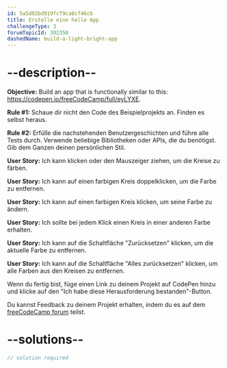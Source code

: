 ```yaml
---
id: 5a5d02bd919fcf9ca8cf46cb
title: Erstelle eine helle App
challengeType: 3
forumTopicId: 302350
dashedName: build-a-light-bright-app
---
```


# --description--

**Objective:** Build an app that is functionally similar to this: <https://codepen.io/freeCodeCamp/full/eyLYXE>.

**Rule #1:** Schaue dir nicht den Code des Beispielprojekts an. Finden es selbst heraus.

**Rule #2:** Erfülle die nachstehenden Benutzergeschichten und führe alle Tests durch. Verwende beliebige Bibliotheken oder APIs, die du benötigst. Gib dem Ganzen deinen persönlichen Stil.

**User Story:** Ich kann klicken oder den Mauszeiger ziehen, um die Kreise zu färben.

**User Story:** Ich kann auf einen farbigen Kreis doppelklicken, um die Farbe zu entfernen.

**User Story:** Ich kann auf einen farbigen Kreis klicken, um seine Farbe zu ändern.

**User Story:** Ich sollte bei jedem Klick einen Kreis in einer anderen Farbe erhalten.

**User Story:** Ich kann auf die Schaltfläche "Zurücksetzen" klicken, um die aktuelle Farbe zu entfernen.

**User Story:** Ich kann auf die Schaltfläche "Alles zurücksetzen" klicken, um alle Farben aus den Kreisen zu entfernen.

Wenn du fertig bist, füge einen Link zu deinem Projekt auf CodePen hinzu und klicke auf den "Ich habe diese Herausforderung bestanden"-Button.

Du kannst Feedback zu deinem Projekt erhalten, indem du es auf dem <a href="https://forum.freecodecamp.org/c/project-feedback/409" target="_blank" rel="noopener noreferrer nofollow">freeCodeCamp forum</a> teilst.

# --solutions--

```js
// solution required
```

